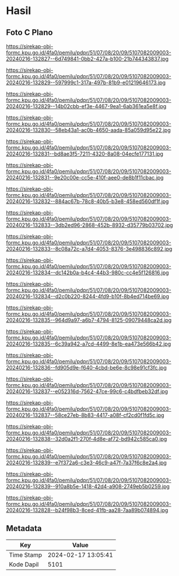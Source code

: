 # Hasil

## Foto C Plano

https://sirekap-obj-formc.kpu.go.id/4fa0/pemilu/pdpr/51/07/08/20/09/5107082009003-20240216-132827--6d749841-0bb2-427a-b100-21b744343837.jpg

https://sirekap-obj-formc.kpu.go.id/4fa0/pemilu/pdpr/51/07/08/20/09/5107082009003-20240216-132829--597999c1-317a-497b-81b9-e01219646173.jpg

https://sirekap-obj-formc.kpu.go.id/4fa0/pemilu/pdpr/51/07/08/20/09/5107082009003-20240216-132829--14b02cbb-ef3e-4467-9ea1-6ab361ea5e8f.jpg

https://sirekap-obj-formc.kpu.go.id/4fa0/pemilu/pdpr/51/07/08/20/09/5107082009003-20240216-132830--58eb43a1-ac0b-4650-aada-85a059d95e22.jpg

https://sirekap-obj-formc.kpu.go.id/4fa0/pemilu/pdpr/51/07/08/20/09/5107082009003-20240216-132831--bd8ae3f5-7211-4320-8a08-04ecfe177131.jpg

https://sirekap-obj-formc.kpu.go.id/4fa0/pemilu/pdpr/51/07/08/20/09/5107082009003-20240216-132831--9e20c00e-cc5e-410f-aee0-de8b1f11cbac.jpg

https://sirekap-obj-formc.kpu.go.id/4fa0/pemilu/pdpr/51/07/08/20/09/5107082009003-20240216-132832--884ac67b-78c8-40b5-b3e8-458ed560df1f.jpg

https://sirekap-obj-formc.kpu.go.id/4fa0/pemilu/pdpr/51/07/08/20/09/5107082009003-20240216-132833--3db2ed96-2868-452b-8932-d35779b03702.jpg

https://sirekap-obj-formc.kpu.go.id/4fa0/pemilu/pdpr/51/07/08/20/09/5107082009003-20240216-132833--8c08a72c-a7d4-4053-8376-3e498836c892.jpg

https://sirekap-obj-formc.kpu.go.id/4fa0/pemilu/pdpr/51/07/08/20/09/5107082009003-20240216-132834--dc142b0a-b4c4-44b3-980c-cc4e5f126816.jpg

https://sirekap-obj-formc.kpu.go.id/4fa0/pemilu/pdpr/51/07/08/20/09/5107082009003-20240216-132834--d2c0b220-8244-4fd9-b10f-8b4ed714be69.jpg

https://sirekap-obj-formc.kpu.go.id/4fa0/pemilu/pdpr/51/07/08/20/09/5107082009003-20240216-132835--964d9a97-a6b7-4794-8125-09079448ca2d.jpg

https://sirekap-obj-formc.kpu.go.id/4fa0/pemilu/pdpr/51/07/08/20/09/5107082009003-20240216-132835--6c39a942-a7cd-4499-8e1b-ea473e566b42.jpg

https://sirekap-obj-formc.kpu.go.id/4fa0/pemilu/pdpr/51/07/08/20/09/5107082009003-20240216-132836--fd905d9e-f640-4cbd-be6e-8c98e91cf3fc.jpg

https://sirekap-obj-formc.kpu.go.id/4fa0/pemilu/pdpr/51/07/08/20/09/5107082009003-20240216-132837--e052316d-7562-47ce-99c6-c4bdfbeb32df.jpg

https://sirekap-obj-formc.kpu.go.id/4fa0/pemilu/pdpr/51/07/08/20/09/5107082009003-20240216-132837--58ce27eb-8b83-4417-a08f-cf2cd0f1fd5c.jpg

https://sirekap-obj-formc.kpu.go.id/4fa0/pemilu/pdpr/51/07/08/20/09/5107082009003-20240216-132838--32d0a2f1-270f-4d8e-af72-bd942c585ca0.jpg

https://sirekap-obj-formc.kpu.go.id/4fa0/pemilu/pdpr/51/07/08/20/09/5107082009003-20240216-132839--e7f372a6-c3e3-46c9-a47f-7a37f6c8e2a4.jpg

https://sirekap-obj-formc.kpu.go.id/4fa0/pemilu/pdpr/51/07/08/20/09/5107082009003-20240216-132839--910a8b5e-1418-42d4-a908-2749eb5b0259.jpg

https://sirekap-obj-formc.kpu.go.id/4fa0/pemilu/pdpr/51/07/08/20/09/5107082009003-20240216-132828--b24f98b3-8ced-41fb-aa28-7aa89b074894.jpg


## Metadata

| Key        | Value               |
| ---------- | ------------------- |
| Time Stamp | 2024-02-17 13:05:41 |
| Kode Dapil | 5101                |




